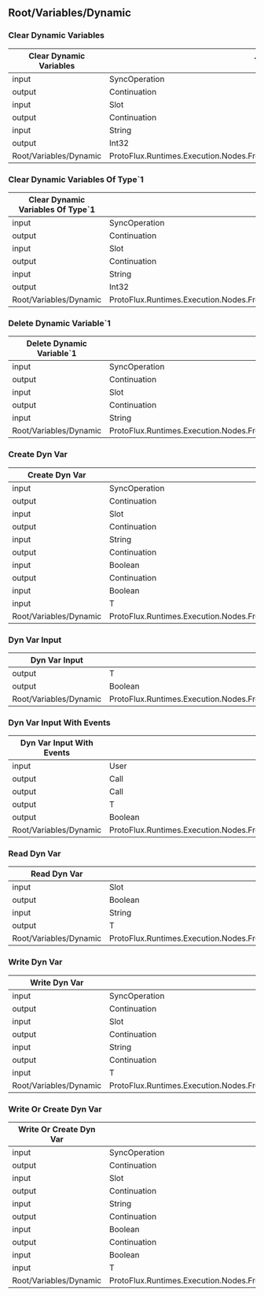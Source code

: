 <!-----------------------------------------------------------------------+
 ! This file has been generated using a script. Do not edit it manually. !
 ! Edit the individual node pages instead.                               !
 +----------------------------------------------------------------------->

## Root/Variables/Dynamic

### Clear Dynamic Variables

<!-- embed:start:ProtoFlux.Runtimes.Execution.Nodes.FrooxEngine.Variables.ClearDynamicVariables -->
<!-- ProtofluxNode:start -->
| Clear Dynamic Variables | Type | Label |
| --- | ---- | ----- |
| input | SyncOperation | * |
| output | Continuation | OnNotFound |
| input | Slot | Target |
| output | Continuation | OnCleared |
| input | String | SpaceName |
| output | Int32 | ClearedCount |
| Root/Variables/Dynamic | ProtoFlux.Runtimes.Execution.Nodes.FrooxEngine.Variables.ClearDynamicVariables |  |
<!-- ProtofluxNode:end -->
<!-- embed:end:ProtoFlux.Runtimes.Execution.Nodes.FrooxEngine.Variables.ClearDynamicVariables -->


### Clear Dynamic Variables Of Type\`1

<!-- embed:start:ProtoFlux.Runtimes.Execution.Nodes.FrooxEngine.Variables.ClearDynamicVariablesOfType\`1 -->
<!-- ProtofluxNode:start -->
| Clear Dynamic Variables Of Type\`1 | Type | Label |
| --- | ---- | ----- |
| input | SyncOperation | * |
| output | Continuation | OnNotFound |
| input | Slot | Target |
| output | Continuation | OnCleared |
| input | String | SpaceName |
| output | Int32 | ClearedCount |
| Root/Variables/Dynamic | ProtoFlux.Runtimes.Execution.Nodes.FrooxEngine.Variables.ClearDynamicVariablesOfType\`1 |  |
<!-- ProtofluxNode:end -->
<!-- embed:end:ProtoFlux.Runtimes.Execution.Nodes.FrooxEngine.Variables.ClearDynamicVariablesOfType\`1 -->


### Delete Dynamic Variable\`1

<!-- embed:start:ProtoFlux.Runtimes.Execution.Nodes.FrooxEngine.Variables.DeleteDynamicVariable\`1 -->
<!-- ProtofluxNode:start -->
| Delete Dynamic Variable\`1 | Type | Label |
| --- | ---- | ----- |
| input | SyncOperation | * |
| output | Continuation | OnNotFound |
| input | Slot | Target |
| output | Continuation | OnDeleted |
| input | String | Path |
| Root/Variables/Dynamic | ProtoFlux.Runtimes.Execution.Nodes.FrooxEngine.Variables.DeleteDynamicVariable\`1 |  |
<!-- ProtofluxNode:end -->
<!-- embed:end:ProtoFlux.Runtimes.Execution.Nodes.FrooxEngine.Variables.DeleteDynamicVariable\`1 -->


### Create Dyn Var

<!-- embed:start:ProtoFlux.Runtimes.Execution.Nodes.FrooxEngine.Variables.CreateDynamicValueVariable\`1 -->
<!-- ProtofluxNode:start -->
| Create Dyn Var | Type | Label |
| --- | ---- | ----- |
| input | SyncOperation | * |
| output | Continuation | OnNotFound |
| input | Slot | Target |
| output | Continuation | OnCreated |
| input | String | Path |
| output | Continuation | OnAlreadyExists |
| input | Boolean | CreateDirectlyOnTarget |
| output | Continuation | OnFailed |
| input | Boolean | CreateNonPersistent |
| input | T | InitialValue |
| Root/Variables/Dynamic | ProtoFlux.Runtimes.Execution.Nodes.FrooxEngine.Variables.CreateDynamicValueVariable\`1 |  |
<!-- ProtofluxNode:end -->
<!-- embed:end:ProtoFlux.Runtimes.Execution.Nodes.FrooxEngine.Variables.CreateDynamicValueVariable\`1 -->


### Dyn Var Input

<!-- embed:start:ProtoFlux.Runtimes.Execution.Nodes.FrooxEngine.Variables.DynamicVariableValueInput\`1 -->
<!-- ProtofluxNode:start -->
| Dyn Var Input | Type | Label |
| --- | ---- | ----- |
| output | T | Value |
| output | Boolean | HasValue |
| Root/Variables/Dynamic | ProtoFlux.Runtimes.Execution.Nodes.FrooxEngine.Variables.DynamicVariableValueInput\`1 |  |
<!-- ProtofluxNode:end -->
<!-- embed:end:ProtoFlux.Runtimes.Execution.Nodes.FrooxEngine.Variables.DynamicVariableValueInput\`1 -->


### Dyn Var Input With Events

<!-- embed:start:ProtoFlux.Runtimes.Execution.Nodes.FrooxEngine.Variables.DynamicVariableValueInputWithEvents\`1 -->
<!-- ProtofluxNode:start -->
| Dyn Var Input With Events | Type | Label |
| --- | ---- | ----- |
| input | User | DetectingUser |
| output | Call | OnSpaceLinked |
| output | Call | OnSpaceUnlinked |
| output | T | Value |
| output | Boolean | HasValue |
| Root/Variables/Dynamic | ProtoFlux.Runtimes.Execution.Nodes.FrooxEngine.Variables.DynamicVariableValueInputWithEvents\`1 |  |
<!-- ProtofluxNode:end -->
<!-- embed:end:ProtoFlux.Runtimes.Execution.Nodes.FrooxEngine.Variables.DynamicVariableValueInputWithEvents\`1 -->


### Read Dyn Var

<!-- embed:start:ProtoFlux.Runtimes.Execution.Nodes.FrooxEngine.Variables.ReadDynamicValueVariable\`1 -->
<!-- ProtofluxNode:start -->
| Read Dyn Var | Type | Label |
| --- | ---- | ----- |
| input | Slot | Source |
| output | Boolean | FoundValue |
| input | String | Path |
| output | T | Value |
| Root/Variables/Dynamic | ProtoFlux.Runtimes.Execution.Nodes.FrooxEngine.Variables.ReadDynamicValueVariable\`1 |  |
<!-- ProtofluxNode:end -->
<!-- embed:end:ProtoFlux.Runtimes.Execution.Nodes.FrooxEngine.Variables.ReadDynamicValueVariable\`1 -->


### Write Dyn Var

<!-- embed:start:ProtoFlux.Runtimes.Execution.Nodes.FrooxEngine.Variables.WriteDynamicValueVariable\`1 -->
<!-- ProtofluxNode:start -->
| Write Dyn Var | Type | Label |
| --- | ---- | ----- |
| input | SyncOperation | * |
| output | Continuation | OnNotFound |
| input | Slot | Target |
| output | Continuation | OnSuccess |
| input | String | Path |
| output | Continuation | OnFailed |
| input | T | Value |
| Root/Variables/Dynamic | ProtoFlux.Runtimes.Execution.Nodes.FrooxEngine.Variables.WriteDynamicValueVariable\`1 |  |
<!-- ProtofluxNode:end -->
<!-- embed:end:ProtoFlux.Runtimes.Execution.Nodes.FrooxEngine.Variables.WriteDynamicValueVariable\`1 -->


### Write Or Create Dyn Var

<!-- embed:start:ProtoFlux.Runtimes.Execution.Nodes.FrooxEngine.Variables.WriteOrCreateDynamicValueVariable\`1 -->
<!-- ProtofluxNode:start -->
| Write Or Create Dyn Var | Type | Label |
| --- | ---- | ----- |
| input | SyncOperation | * |
| output | Continuation | OnNotFound |
| input | Slot | Target |
| output | Continuation | OnCreated |
| input | String | Path |
| output | Continuation | OnWritten |
| input | Boolean | CreateDirectlyOnTarget |
| output | Continuation | OnFailed |
| input | Boolean | CreateNonPersistent |
| input | T | Value |
| Root/Variables/Dynamic | ProtoFlux.Runtimes.Execution.Nodes.FrooxEngine.Variables.WriteOrCreateDynamicValueVariable\`1 |  |
<!-- ProtofluxNode:end -->
<!-- embed:end:ProtoFlux.Runtimes.Execution.Nodes.FrooxEngine.Variables.WriteOrCreateDynamicValueVariable\`1 -->


